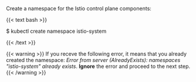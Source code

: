 Create a namespace for the Istio control plane components:

{{< text bash >}}

$ kubectl create namespace istio-system

{{< /text >}}

{{< warning >}}
If you receve the following error, it means that you already created the namespace:
_Error from server (AlreadyExists): namespaces "istio-system" already exists_.
**Ignore** the error and proceed to the next step.
{{< /warning >}}
